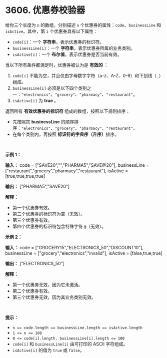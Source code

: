 # 3606. 优惠券校验器 

<p>给你三个长度为 <code>n</code> 的数组，分别描述 <code>n</code> 个优惠券的属性：<code>code</code>、<code>businessLine</code> 和 <code>isActive</code>。其中，第 <code>i</code> 个优惠券具有以下属性：</p>

<ul>
	<li><code>code[i]</code>：一个 <strong>字符串</strong>，表示优惠券的标识符。</li>
	<li><code>businessLine[i]</code>：一个 <strong>字符串</strong>，表示优惠券所属的业务类别。</li>
	<li><code>isActive[i]</code>：一个 <strong>布尔值</strong>，表示优惠券是否当前有效。</li>
</ul>

<p>当以下所有条件都满足时，优惠券被认为是&nbsp;<strong>有效的&nbsp;</strong>：</p>

<ol>
	<li><code>code[i]</code> 不能为空，并且仅由字母数字字符（a-z、A-Z、0-9）和下划线（<code>_</code>）组成。</li>
	<li><code>businessLine[i]</code> 必须是以下四个类别之一：<code>"electronics"</code>、<code>"grocery"</code>、<code>"pharmacy"</code>、<code>"restaurant"</code>。</li>
	<li><code>isActive[i]</code> 为 <strong>true&nbsp;</strong>。</li>
</ol>

<p>返回所有&nbsp;<strong>有效优惠券的标识符&nbsp;</strong>组成的数组，按照以下规则排序：</p>

<ul>
	<li>先按照其 <strong>businessLine</strong> 的顺序排序：<code>"electronics"</code>、<code>"grocery"</code>、<code>"pharmacy"</code>、<code>"restaurant"</code>。</li>
	<li>在每个类别内，再按照 <strong>标识符的字典序（升序）</strong>排序。</li>
</ul>

<p>&nbsp;</p>

<p><strong class="example">示例 1：</strong></p>

<div class="example-block">
<p><strong>输入：</strong> <span class="example-io">code = ["SAVE20","","PHARMA5","SAVE@20"], businessLine = ["restaurant","grocery","pharmacy","restaurant"], isActive = [true,true,true,true]</span></p>

<p><strong>输出：</strong> <span class="example-io">["PHARMA5","SAVE20"]</span></p>

<p><strong>解释：</strong></p>

<ul>
	<li>第一个优惠券有效。</li>
	<li>第二个优惠券的标识符为空（无效）。</li>
	<li>第三个优惠券有效。</li>
	<li>第四个优惠券的标识符包含特殊字符 <code>@</code>（无效）。</li>
</ul>
</div>

<p><strong class="example">示例 2：</strong></p>

<div class="example-block">
<p><strong>输入：</strong> <span class="example-io">code = ["GROCERY15","ELECTRONICS_50","DISCOUNT10"], businessLine = ["grocery","electronics","invalid"], isActive = [false,true,true]</span></p>

<p><strong>输出：</strong> <span class="example-io">["ELECTRONICS_50"]</span></p>

<p><strong>解释：</strong></p>

<ul>
	<li>第一个优惠券无效，因为它未激活。</li>
	<li>第二个优惠券有效。</li>
	<li>第三个优惠券无效，因为其业务类别无效。</li>
</ul>
</div>

<p>&nbsp;</p>

<p><strong>提示：</strong></p>

<ul>
	<li><code>n == code.length == businessLine.length == isActive.length</code></li>
	<li><code>1 &lt;= n &lt;= 100</code></li>
	<li><code>0 &lt;= code[i].length, businessLine[i].length &lt;= 100</code></li>
	<li><code>code[i]</code> 和 <code>businessLine[i]</code> 由可打印的 ASCII 字符组成。</li>
	<li><code>isActive[i]</code> 的值为 <code>true</code> 或 <code>false</code>。</li>
</ul>
